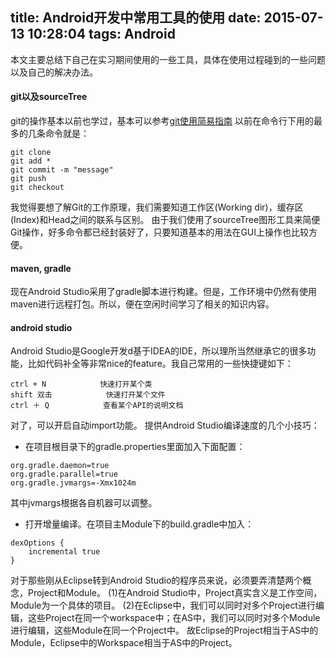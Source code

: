 title: Android开发中常用工具的使用
date: 2015-07-13 10:28:04
tags: Android
---

本文主要总结下自己在实习期间使用的一些工具，具体在使用过程碰到的一些问题以及自己的解决办法。
#### git以及sourceTree
git的操作基本以前也学过，基本可以参考[git使用简易指南](http://www.bootcss.com/p/git-guide/)
以前在命令行下用的最多的几条命令就是：
```
git clone
git add *
git commit -m "message"
git push 
git checkout
```
我觉得要想了解Git的工作原理，我们需要知道工作区(Working dir)，缓存区(Index)和Head之间的联系与区别。
由于我们使用了sourceTree图形工具来简便Git操作，好多命令都已经封装好了，只要知道基本的用法在GUI上操作也比较方便。
#### maven, gradle
现在Android Studio采用了gradle脚本进行构建。但是，工作环境中仍然有使用maven进行远程打包。所以，便在空闲时间学习了相关的知识内容。


#### android studio
Android Studio是Google开发d基于IDEA的IDE，所以理所当然继承它的很多功能，比如代码补全等非常nice的feature。我自己常用的一些快捷键如下：
```
ctrl + N 			快速打开某个类
shift 双击			快速打开某个文件
ctrl ＋ Q			查看某个API的说明文档
```
对了，可以开启自动import功能。
提供Android Studio编译速度的几个小技巧：
* 在项目根目录下的gradle.properties里面加入下面配置：
```
org.gradle.daemon=true
org.gradle.parallel=true
org.gradle.jvmargs=-Xmx1024m
```
其中jvmargs根据各自机器可以调整。
* 打开增量编译。在项目主Module下的build.gradle中加入：
```
dexOptions {
	incremental true
}
```
对于那些刚从Eclipse转到Android Studio的程序员来说，必须要弄清楚两个概念，Project和Module。
(1)在Android Studio中，Project真实含义是工作空间，Module为一个具体的项目。
(2)在Eclipse中，我们可以同时对多个Project进行编辑，这些Project在同一个workspace中；在AS中，我们可以同时对多个Module进行编辑，这些Module在同一个Project中。
故Eclipse的Project相当于AS中的Module，Eclipse中的Workspace相当于AS中的Project。

















